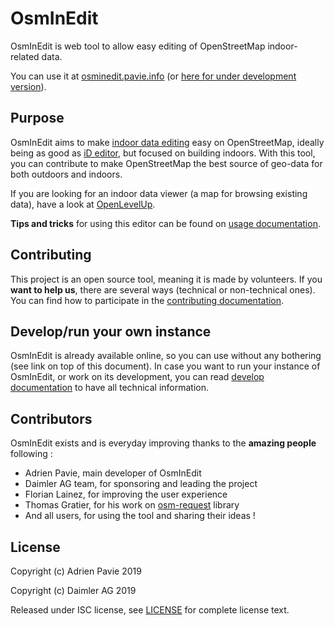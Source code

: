 # OsmInEdit

OsmInEdit is web tool to allow easy editing of OpenStreetMap indoor-related data.

You can use it at [osminedit.pavie.info](https://osminedit.pavie.info/) (or [here for under development version](https://osminedit.pavie.info/dev/)).

## Purpose

OsmInEdit aims to make [indoor data editing](https://wiki.openstreetmap.org/wiki/Simple_Indoor_Tagging) easy on OpenStreetMap, ideally being as good as [iD editor](https://github.com/openstreetmap/iD), but focused on building indoors. With this tool, you can contribute to make OpenStreetMap the best source of geo-data for both outdoors and indoors.

If you are looking for an indoor data viewer (a map for browsing existing data), have a look at [OpenLevelUp](https://openlevelup.net/).

__Tips and tricks__ for using this editor can be found on [usage documentation](USAGE.md).


## Contributing

This project is an open source tool, meaning it is made by volunteers. If you __want to help us__, there are several ways (technical or non-technical ones). You can find how to participate in the [contributing documentation](CONTRIBUTING.md).


## Develop/run your own instance

OsmInEdit is already available online, so you can use without any bothering (see link on top of this document). In case you want to run your instance of OsmInEdit, or work on its development, you can read [develop documentation](DEVELOP.md) to have all technical information.


## Contributors

OsmInEdit exists and is everyday improving thanks to the __amazing people__ following :

* Adrien Pavie, main developer of OsmInEdit
* Daimler AG team, for sponsoring and leading the project
* Florian Lainez, for improving the user experience
* Thomas Gratier, for his work on [osm-request](https://github.com/osmlab/osm-request) library
* And all users, for using the tool and sharing their ideas !


## License

Copyright (c) Adrien Pavie 2019

Copyright (c) Daimler AG 2019

Released under ISC license, see [LICENSE](LICENSE.md) for complete license text.
